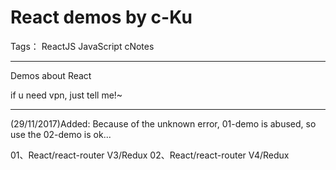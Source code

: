 # React demos by c-Ku

Tags： ReactJS JavaScript cNotes

---
Demos about React

if u need vpn, just tell me!~

---
(29/11/2017)Added:
Because of the unknown error, 01-demo is abused, so use the 02-demo is ok...

01、React/react-router V3/Redux
02、React/react-router V4/Redux

